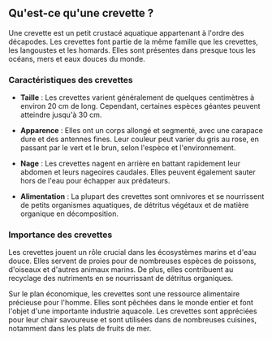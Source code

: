 ## Qu'est-ce qu'une crevette ?

Une crevette est un petit crustacé aquatique appartenant à l'ordre des décapodes. Les crevettes font partie de la même famille que les crevettes, les langoustes et les homards. Elles sont présentes dans presque tous les océans, mers et eaux douces du monde.

### Caractéristiques des crevettes

- **Taille** : Les crevettes varient généralement de quelques centimètres à environ 20 cm de long. Cependant, certaines espèces géantes peuvent atteindre jusqu'à 30 cm.

- **Apparence** : Elles ont un corps allongé et segmenté, avec une carapace dure et des antennes fines. Leur couleur peut varier du gris au rose, en passant par le vert et le brun, selon l'espèce et l'environnement.

- **Nage** : Les crevettes nagent en arrière en battant rapidement leur abdomen et leurs nageoires caudales. Elles peuvent également sauter hors de l'eau pour échapper aux prédateurs.

- **Alimentation** : La plupart des crevettes sont omnivores et se nourrissent de petits organismes aquatiques, de détritus végétaux et de matière organique en décomposition.

### Importance des crevettes

Les crevettes jouent un rôle crucial dans les écosystèmes marins et d'eau douce. Elles servent de proies pour de nombreuses espèces de poissons, d'oiseaux et d'autres animaux marins. De plus, elles contribuent au recyclage des nutriments en se nourrissant de détritus organiques.

Sur le plan économique, les crevettes sont une ressource alimentaire précieuse pour l'homme. Elles sont pêchées dans le monde entier et font l'objet d'une importante industrie aquacole. Les crevettes sont appréciées pour leur chair savoureuse et sont utilisées dans de nombreuses cuisines, notamment dans les plats de fruits de mer.